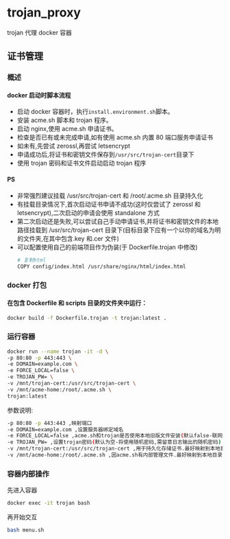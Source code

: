 # trojan_proxy

trojan 代理 docker 容器

## 证书管理

### 概述

#### docker 启动时脚本流程

- 启动 docker 容器时，执行`install.environment.sh`脚本。
- 安装 acme.sh 脚本和 trojan 程序。
- 启动 nginx,使用 acme.sh 申请证书。
- 检查是否已有或未完成申请,如有使用 acme.sh 内置 80 端口服务申请证书
- 如未有,先尝试 zerossl,再尝试 letsencrypt
- 申请成功后,将证书和密钥文件保存到`/usr/src/trojan-cert`目录下
- 使用 trojan 密码和证书文件启动启动 trojan 程序

#### PS

- 非常强烈建议挂载 /usr/src/trojan-cert 和 /root/.acme.sh 目录持久化
- 有挂载目录情况下,首次启动证书申请不成功(这时仅尝试了 zerossl 和 letsencrypt),二次启动的申请会使用 standalone 方式
- 第二次启动还是失败,可以尝试自己手动申请证书,并将证书和密钥文件的本地路径挂载到 /usr/src/trojan-cert 目录下(目标目录下应有一个以你的域名为明的文件夹,在其中包含.key 和.cer 文件)
- 可以配置使用自己的前端项目作为伪装(于 Dockerfile.trojan 中修改)
  ```bash
  # 复制html
  COPY config/index.html /usr/share/nginx/html/index.html
  ```

### docker 打包

#### 在包含 Dockerfile 和 scripts 目录的文件夹中运行：

```bash
docker build -f Dockerfile.trojan -t trojan:latest .
```

### 运行容器

```bash
docker run --name trojan -it -d \
-p 80:80 -p 443:443 \
-e DOMAIN=example.com \
-e FORCE_LOCAL=false \
-e TROJAN_PW= \
-v /mnt/trojan-cert:/usr/src/trojan-cert \
-v /mnt/acme-home:/root/.acme.sh \
trojan:latest
```

参数说明:

```bash
-p 80:80 -p 443:443 ,映射端口
-e DOMAIN=example.com ,设置服务器绑定域名
-e FORCE_LOCAL=false ,acme.sh和trojan是否使用本地旧版文件安装(默认false-联网拉取最新版)
-e TROJAN_PW= ,设置trojan密码(默认为空-将使用随机密码,需留意日志输出的随机密码)
-v /mnt/trojan-cert:/usr/src/trojan-cert ,用于持久化存储证书.最好映射到本地目录
-v /mnt/acme-home:/root/.acme.sh ,因acme.sh有内部管理文件.最好映射到本地目录
```

### 容器内部操作

先进入容器

```bash
docker exec -it trojan bash
```

再开始交互

```bash
bash menu.sh
```
